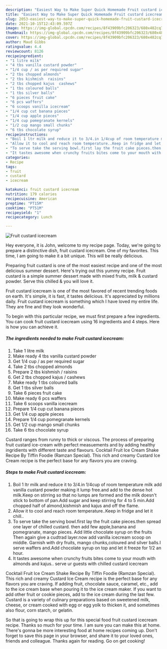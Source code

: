 ```yaml
---
description: "Easiest Way to Make Super Quick Homemade Fruit custard icecream"
title: "Easiest Way to Make Super Quick Homemade Fruit custard icecream"
slug: 2053-easiest-way-to-make-super-quick-homemade-fruit-custard-icecream
date: 2021-10-15T12:43:09.597Z
image: https://img-global.cpcdn.com/recipes/8f43909bfc206323/680x482cq70/fruit-custard-icecream-recipe-main-photo.jpg
thumbnail: https://img-global.cpcdn.com/recipes/8f43909bfc206323/680x482cq70/fruit-custard-icecream-recipe-main-photo.jpg
cover: https://img-global.cpcdn.com/recipes/8f43909bfc206323/680x482cq70/fruit-custard-icecream-recipe-main-photo.jpg
author: Maud Gibbs
ratingvalue: 4.4
reviewcount: 8126
recipeingredient:
- "1 litre milk"
- "4 tbs vanilla custard powder"
- "1/4 cup / as per required sugar"
- "2 tbs chopped almonds"
- "2 tbs kishmish  raisins"
- "2 tbs chopped kajus  cashews"
- "1 tbs coloured balls"
- "1 tbs silver balls"
- "6 pieces fruit cake"
- "6 pcs waffers"
- "6 scoops vanilla icecream"
- "1/4 cup cut banana pieces"
- "1/4 cup apple pieces"
- "1/4 cup pomegranate kernels"
- "1/2 cup mango small chunks"
- "6 tbs chocolate syrup"
recipeinstructions:
- "Boil 1 ltr milk and reduce it to 3/4.in 1/4cup of room temperature milk add vanilla custard powder making it lump free.and add to the dense hot milk.Keep on stirring so that no lumps are formed and the milk doesn&#39;t stick to bottom of pan.Add sugar and keep stirring for 4 to 5 min.Add chopped half of almond,kishmish and kajus and off the flame."
- "Allow it to cool and reach room temperature..Keep in fridge and let it chill.."
- "To serve take the serving bowl.first lay the fruit cake pieces.then spread one layer of chilled custard. then add few apple,banana and pomegranate, mango pieces. Add little chocolate syrup on the fruits Then again give a cudtrad layer.now add vanilla icecream scoop on middle. Garnish with dry fruits, mango chunks,coloured and silver balls.I serve waffers and.Add chocolate syrup on top and let it freeze for 1/2 an hour."
- "It tastes awesome when crunchy fruits bites come to your mouth with almonds and kajus.. serve ur guests with chilled custard icecream"
categories:
- Recipe
tags:
- fruit
- custard
- icecream

katakunci: fruit custard icecream 
nutrition: 179 calories
recipecuisine: American
preptime: "PT15M"
cooktime: "PT51M"
recipeyield: "1"
recipecategory: Lunch

---
```



![Fruit custard icecream](https://img-global.cpcdn.com/recipes/8f43909bfc206323/680x482cq70/fruit-custard-icecream-recipe-main-photo.jpg)

Hey everyone, it is John, welcome to my recipe page. Today, we're going to prepare a distinctive dish, fruit custard icecream. One of my favorites. This time, I am going to make it a bit unique. This will be really delicious.

Preparing fruit custard is one of the most easiest recipe and one of the most delicious summer dessert. Here&#39;s trying out this yummy recipe. Fruit custard is a simple summer dessert made with mixed fruits, milk &amp; custard powder. Serve this chilled &amp; you will love it.

Fruit custard icecream is one of the most favored of recent trending foods on earth. It's simple, it is fast, it tastes delicious. It's appreciated by millions daily. Fruit custard icecream is something which I have loved my entire life. They are fine and they look wonderful.


To begin with this particular recipe, we must first prepare a few ingredients. You can cook fruit custard icecream using 16 ingredients and 4 steps. Here is how you can achieve it.

<!--inarticleads1-->

##### The ingredients needed to make Fruit custard icecream:

1. Take 1 litre milk
1. Make ready 4 tbs vanilla custard powder
1. Get 1/4 cup / as per required sugar
1. Take 2 tbs chopped almonds
1. Prepare 2 tbs kishmish / raisins
1. Get 2 tbs chopped kajus / cashews
1. Make ready 1 tbs coloured balls
1. Get 1 tbs silver balls
1. Take 6 pieces fruit cake
1. Make ready 6 pcs waffers
1. Take 6 scoops vanilla icecream
1. Prepare 1/4 cup cut banana pieces
1. Get 1/4 cup apple pieces
1. Prepare 1/4 cup pomegranate kernels
1. Get 1/2 cup mango small chunks
1. Take 6 tbs chocolate syrup


Custard ranges from runny to thick or viscous. The process of preparing fruit custard ice-cream with perfect measuements and by adding healthy ingridients with different taste and flavours. Cocktail Fruit Ice Cream Shake Recipe By Tiffin Foodie (Ramzan Special). This rich and creamy Custard Ice Cream recipe is the perfect base for any flavors you are craving. 

<!--inarticleads2-->

##### Steps to make Fruit custard icecream:

1. Boil 1 ltr milk and reduce it to 3/4.in 1/4cup of room temperature milk add vanilla custard powder making it lump free.and add to the dense hot milk.Keep on stirring so that no lumps are formed and the milk doesn&#39;t stick to bottom of pan.Add sugar and keep stirring for 4 to 5 min.Add chopped half of almond,kishmish and kajus and off the flame.
1. Allow it to cool and reach room temperature..Keep in fridge and let it chill..
1. To serve take the serving bowl.first lay the fruit cake pieces.then spread one layer of chilled custard. then add few apple,banana and pomegranate, mango pieces. Add little chocolate syrup on the fruits Then again give a cudtrad layer.now add vanilla icecream scoop on middle. Garnish with dry fruits, mango chunks,coloured and silver balls.I serve waffers and.Add chocolate syrup on top and let it freeze for 1/2 an hour.
1. It tastes awesome when crunchy fruits bites come to your mouth with almonds and kajus.. serve ur guests with chilled custard icecream


Cocktail Fruit Ice Cream Shake Recipe By Tiffin Foodie (Ramzan Special). This rich and creamy Custard Ice Cream recipe is the perfect base for any flavors you are craving. If adding fruit, chocolate sauce, caramel, etc., add to the ice cream base when pouring it to the ice cream maker. If you want to add other fruit or cookie pieces, add to the ice cream during the last few. Custard is a variety of culinary preparations based on sweetened milk, cheese, or cream cooked with egg or egg yolk to thicken it, and sometimes also flour, corn starch, or gelatin. 

So that is going to wrap this up for this special food fruit custard icecream recipe. Thanks so much for your time. I am sure you can make this at home. There's gonna be more interesting food at home recipes coming up. Don't forget to save this page in your browser, and share it to your loved ones, friends and colleague. Thanks again for reading. Go on get cooking!
